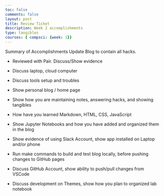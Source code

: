 ```yaml
---
toc: false
comments: false
layout: post
title: Review Ticket
description: Week 2 accomplishments
type: tangibles
courses: { compsci: {week: 1}}
---
```


Summary of Accomplishments
Update Blog to contain all hacks.

- Reviewed with Pair. Discuss/Show evidence

- Discuss laptop, cloud computer

- Discuss tools setup and troubles

- Show personal blog / home page

- Show how you are maintaining notes, answering hacks, and showing tangibles

- How have you learned Markdown, HTML, CSS, JavaScript

- Show Jupyter Notebooks and how you have added and organized them in the blog

- Show evidence of using Slack Account, show app installed on Laptop and/or phone

- Run make commands to build and test blog locally, before pushing changes to GitHub pages

- Discuss GitHub Account, show ability to push/pull changes from VSCode

- Discuss development on Themes, show how you plan to organized lab notebook

